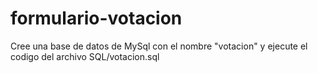 # formulario-votacion

Cree una base de datos de MySql con el nombre "votacion" y ejecute el codigo del archivo SQL/votacion.sql

